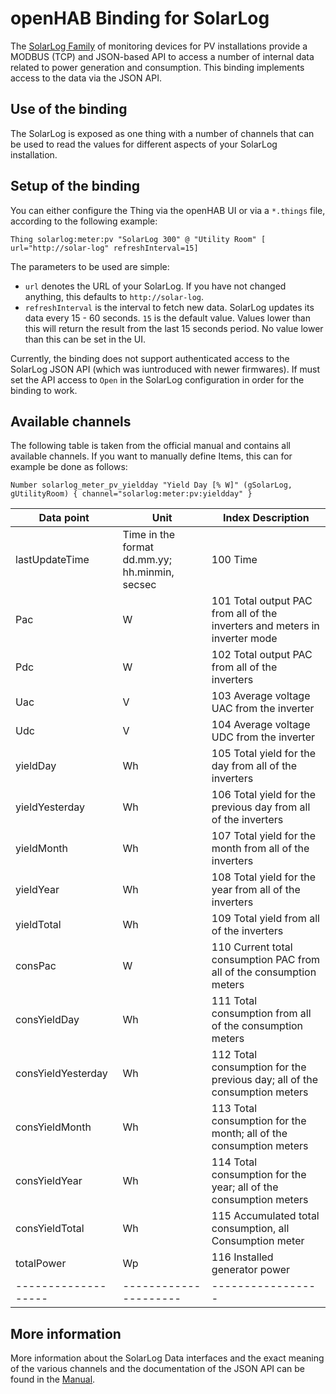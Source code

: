 # openHAB Binding for SolarLog 

The [SolarLog Family](http://www.solar-log.com/en/home.html) of monitoring devices for PV installations provide a MODBUS (TCP) and JSON-based API to access a number of internal data related to power generation and consumption. This binding implements access to the data via the JSON API.

## Use of the binding

The SolarLog is exposed as one thing with a number of channels that can be used to read the values for different aspects of your SolarLog installation. 

## Setup of the binding

You can either configure the Thing via the openHAB UI or via a `*.things` file, according to the following example:

`Thing solarlog:meter:pv "SolarLog 300" @ "Utility Room" [ url="http://solar-log" refreshInterval=15]`

The parameters to be used are simple:

* `url` denotes the URL of your SolarLog. If you have not changed anything, this defaults to `http://solar-log`.
* `refreshInterval` is the interval to fetch new data. SolarLog updates its data every 15 - 60 seconds. `15` is the default value. Values lower than this will return the result from the last 15 seconds period. No value lower than this can be set in the UI.

Currently, the binding does not support authenticated access to the SolarLog JSON API (which was iuntroduced with newer firmwares). If must set the API access to `Open` in the SolarLog configuration in order for the binding to work.

## Available channels

The following table is taken from the official manual and contains all available channels. If you want to manually define Items, this can for example be done as follows:

`Number solarlog_meter_pv_yieldday "Yield Day [% W]" (gSolarLog, gUtilityRoom) { channel="solarlog:meter:pv:yieldday" }` 

Data point          | Unit                  | Index Description
------------------- | --------------------- | -----------------   
lastUpdateTime      | Time in the format dd.mm.yy; hh.minmin, secsec | 100 Time
Pac                 | W  | 101 Total output PAC from all of the inverters and meters in inverter mode
Pdc                 | W  | 102 Total output PAC from all of the inverters
Uac                 | V  | 103 Average voltage UAC from the inverter
Udc                 | V  | 104 Average voltage UDC from the inverter
yieldDay            | Wh | 105 Total yield for the day from all of the inverters
yieldYesterday      | Wh | 106 Total yield for the previous day from all of the inverters
yieldMonth          | Wh | 107 Total yield for the month from all of the inverters
yieldYear           | Wh | 108 Total yield for the year from all of the inverters
yieldTotal          | Wh | 109 Total yield from all of the inverters
consPac             | W  | 110 Current total consumption PAC from all of the consumption meters
consYieldDay        | Wh | 111 Total consumption from all of the consumption meters
consYieldYesterday  | Wh | 112 Total consumption for the previous day; all of the consumption meters
consYieldMonth      | Wh | 113 Total consumption for the month; all of the consumption meters
consYieldYear       | Wh | 114 Total consumption for the year; all of the consumption meters
consYieldTotal      | Wh | 115 Accumulated total consumption, all Consumption meter
totalPower          | Wp | 116 Installed generator power
------------------- | --------------------- | -----------------   

## More information

More information about the SolarLog Data interfaces and the exact meaning of the various channels and the documentation of the JSON API can be found in the [Manual](https://www.solar-log.com/manuals/manuals/en_GB/SolarLog_Manual_3x_EN.pdf). 
